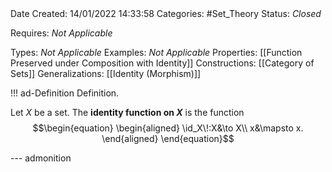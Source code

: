<br />
<br />

Date Created: 14/01/2022 14:33:58
Categories: #Set_Theory 
Status: _Closed_ 

Requires: _Not Applicable_

Types: _Not Applicable_
Examples: _Not Applicable_ 
Properties: [[Function Preserved under Composition with Identity]]
Constructions: [[Category of Sets]]
Generalizations: [[Identity (Morphism)]]

!!! ad-Definition Definition. 

Let $X$ be a set. The **identity function on $X$** is the function
$$\begin{equation}
    \begin{aligned}
        \id_X\!:X&\to X\\
        x&\mapsto x.
    \end{aligned}
\end{equation}$$

--- admonition
